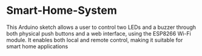 # Smart-Home-System
This Arduino sketch allows a user to control two LEDs and a buzzer through both physical push buttons and a web interface, using the ESP8266 Wi-Fi module. It enables both local and remote control, making it suitable for smart home applications
